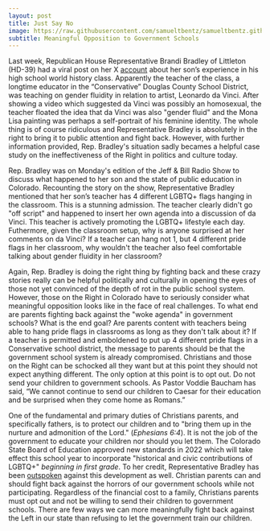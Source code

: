 ```yaml
---
layout: post
title: Just Say No
image: https://raw.githubusercontent.com/samueltbentz/samueltbentz.github.io/master/images/reading.jpeg
subtitle: Meaningful Opposition to Government Schools
---
```


Last week, Republican House Representative Brandi Bradley of Littleton (HD-39) had a viral post on her X [account](https://x.com/bradleyforco/status/1826307043684135239) about her son’s experience in his high school world history class. Apparently the teacher of the class, a longtime educator in the “Conservative” Douglas County School District, was teaching on gender fluidity in relation to artist, Leonardo da Vinci. After showing a video which suggested da Vinci was possibly an homosexual, the teacher floated the idea that da Vinci was also "gender fluid" and the Mona Lisa painting was perhaps a self-portrait of his feminine identity. The whole thing is of course ridiculous and Representative Bradley is absolutely in the right to bring it to public attention and fight back. However, with further information provided, Rep. Bradley's situation sadly becames a helpful case study on the ineffectiveness of the Right in politics and culture today.

Rep. Bradley was on Monday's edition of the Jeff & Bill Radio Show to discuss what happened to her son and the state of public education in Colorado. Recounting the story on the show, Representative Bradley mentioned that her son’s teacher has 4 different LGBTQ+ flags hanging in the classroom. This is a stunning admission. The teacher clearly didn't go "off script" and happened to insert her own agenda into a discussion of da Vinci. This teacher is actively promoting the LGBTQ+ lifestyle each day. Futhermore, given the classroom setup, why is anyone surprised at her comments on da Vinci? If a teacher can hang not 1, but 4 different pride flags in her classroom, why wouldn't the teacher also feel comfortable talking about gender fluidity in her classroom?

Again, Rep. Bradley is doing the right thing by fighting back and these crazy stories really can be helpful politically and culturally in opening the eyes of those not yet convinced of the depth of rot in the public school system. However, those on the Right in Colorado have to seriously consider what meaningful opposition looks like in the face of real challenges. To what end are parents fighting back against the "woke agenda" in government schools? What is the end goal? Are parents content with teachers being able to hang pride flags in classrooms as long as they don't talk about it? If a teacher is permitted and emboldened to put up 4 different pride flags in a Conservative school district, the message to parents should be that the government school system is already compromised. Christians and those on the Right can be schocked all they want but at this point they should not expect anything different. The only option at this point is to opt out. Do not send your children to government schools. As Pastor Voddie Baucham has said, “We cannot continue to send our children to Caesar for their education and be surprised when they come home as Romans.”

One of the fundamental and primary duties of Christians parents, and specifically fathers, is to protect our children and to "bring them up in the nurture and admonition of the Lord." (*Ephesians 6:4*). It is not the job of the government to educate your children nor should you let them. The Colorado State Board of Education approved new standards in 2022 which will take effect this school year to incorporate "historical and civic contributions of LGBTQ+" *beginning in first grade*. To her credit, Representative Bradley has been [outspoken](https://www.dailysignal.com/2024/08/26/parents-outraged-colorados-lgbtq-history-lessons-starting-first-grade-fall/) against this development as well. Christian parents can and should fight back against the horrors of our government schools while not participating. Regardless of the financial cost to a family, Christians parents must opt out and not be willing to send their children to government schools. There are few ways we can more meaningfully fight back against the Left in our state than refusing to let the government train our children.
